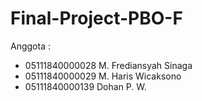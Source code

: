 # Final-Project-PBO-F
Anggota :
- 05111840000028 M. Frediansyah Sinaga
- 05111840000029 M. Haris Wicaksono
- 05111840000139 Dohan P. W.
